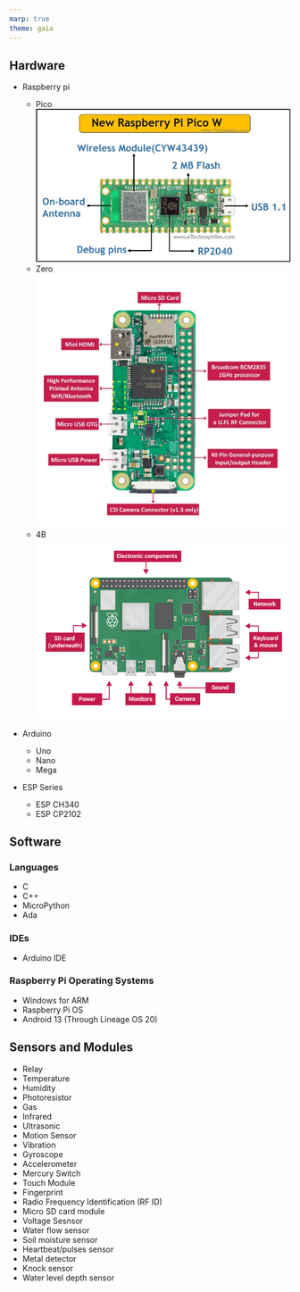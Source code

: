 ```yaml
---
marp: true
theme: gaia
---
```


## Hardware
- Raspberry pi
  - Pico
  ![Raspberry-Pi-Pico-W.png](assets/Raspberry-Pi-Pico-W.png)
  - Zero
  ![Raspberry-Pi-Zero-W.png](assets/Raspberry-Pi-Zero-W.png)
  - 4B
  ![Raspberry Pi 4B.png](assets/Raspberry-Pi-4B.png)

- Arduino
  - Uno
  - Nano
  - Mega
- ESP Series
  - ESP CH340
  - ESP CP2102

## Software
### Languages
- C
- C++
- MicroPython
- Ada
### IDEs
- Arduino IDE


### Raspberry Pi Operating Systems
- Windows for ARM
- Raspberry Pi OS
- Android 13 (Through Lineage OS 20)


## Sensors and Modules
- Relay
- Temperature
- Humidity
- Photoresistor
- Gas
- Infrared
- Ultrasonic
- Motion Sensor
- Vibration
- Gyroscope
- Accelerometer
- Mercury Switch
- Touch Module
- Fingerprint
- Radio Frequency Identification (RF ID)
- Micro SD card module
- Voltage Sesnsor
- Water flow sensor
- Soil moisture sensor
- Heartbeat/pulses sensor
- Metal detector 
- Knock sensor
- Water level depth sensor